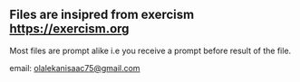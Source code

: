 ## Files are insipred from exercism https://exercism.org


Most files are prompt alike i.e you receive a prompt before result of the file.

email: olalekanisaac75@gmail.com
